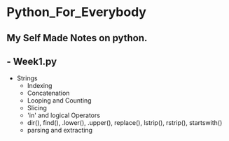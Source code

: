 # Python_For_Everybody
## My Self Made Notes on python.

## - Week1.py
  * Strings
    * Indexing
    * Concatenation
    * Looping and Counting 
    * Slicing
    * 'in' and logical Operators
    * dir(), find(), .lower(), .upper(), replace(), lstrip(), rstrip(), startswith()
    * parsing and extracting
          
          
